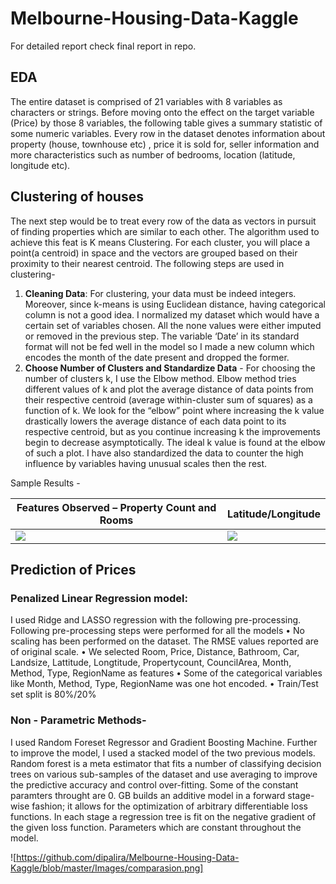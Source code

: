 # Melbourne-Housing-Data-Kaggle
For detailed report check final report in repo.
## EDA 
The entire dataset is comprised of 21 variables with 8 variables as characters or strings. Before moving onto the effect on the target variable (Price) by those 8 variables, the following table gives a summary statistic of some numeric variables. Every row in the dataset denotes information about property (house, townhouse etc) , price it is sold for, seller information and more characteristics such as number of bedrooms, location (latitude, longitude etc).
## Clustering of houses
The next step would be to treat every row of the data as vectors in pursuit of finding properties which are similar to each other. The algorithm used to achieve this feat is K means Clustering. For each cluster, you will place a point(a centroid) in space and the vectors are grouped based on their proximity to their nearest centroid. The following steps are used in clustering- 
1. **Cleaning Data**: For clustering, your data must be indeed integers. Moreover, since k-means is using Euclidean distance, having categorical column is not a good idea. I normalized my dataset which would have a certain set of variables chosen. All the none values were either imputed or removed in the previous step. The variable ‘Date’ in its standard format will not be fed well in the model so I made a new column which encodes the month of the date present and dropped the former. 
2. **Choose Number of Clusters and Standardize Data** - For choosing the number of clusters k, I use the Elbow method. Elbow method tries different values of k and plot the average distance of data points from their respective centroid (average within-cluster sum of squares) as a function of k. We look for the “elbow” point where increasing the k value drastically lowers the average distance of each data point to its respective centroid, but as you continue increasing k the improvements begin to decrease asymptotically. The ideal k value is found at the elbow of such a plot. I have also standardized the data to counter the high influence by variables having unusual scales then the rest.


Sample Results - 

|Features Observed – Property Count and Rooms             |  Latitude/Longitude|
|--------------------------|-----------------------------| 
|![](https://github.com/dipalira/Melbourne-Housing-Data-Kaggle/blob/master/Images/cluster_!.png )  |  ![](https://github.com/dipalira/Melbourne-Housing-Data-Kaggle/blob/master/Images/cluster_5.png)|

## Prediction of Prices
### Penalized Linear Regression model:
I used Ridge and LASSO regression with the following pre-processing.
Following pre-processing steps were performed for all the models
• No scaling has been performed on the dataset. The RMSE values reported are of original scale.
• We selected Room, Price, Distance, Bathroom, Car, Landsize, Lattitude, Longtitude,
Propertycount, CouncilArea, Month, Method, Type, RegionName as features
• Some of the categorical variables like Month, Method, Type, RegionName was one hot encoded.
• Train/Test set split is 80%/20%
### Non - Parametric Methods- 
I used Random Foreset Regressor and Gradient Boosting Machine. Further to improve the model, I used a stacked model of the two previous models. 
Random forest is a meta estimator that fits a number of classifying decision trees on various sub-samples of the dataset and use averaging to improve the predictive accuracy and control over-fitting. Some of the constant paramters throught are 0.
GB builds an additive model in a forward stage-wise fashion; it allows for the optimization of arbitrary differentiable loss functions. In each stage a regression tree is fit on the negative gradient of the given loss function. Parameters which are constant throughout the model.

![https://github.com/dipalira/Melbourne-Housing-Data-Kaggle/blob/master/Images/comparasion.png]
